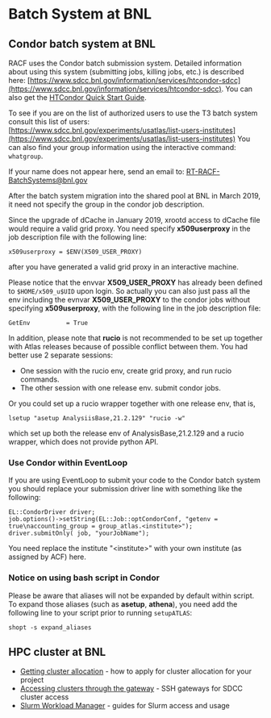 # Batch System at BNL

## Condor batch system at BNL

RACF uses the Condor batch submission system. Detailed information about using
this system (submitting jobs, killing jobs, etc.) is described here:
[https://www.sdcc.bnl.gov/information/services/htcondor-sdcc](https://www.sdcc.bnl.gov/information/services/htcondor-sdcc).
You can also get the
[HTCondor Quick Start Guide](https://www.sdcc.bnl.gov/information/htcondor-quick-start-guide).

To see if you are on the list of authorized users to use the T3 batch system
consult this list of users:
[https://www.sdcc.bnl.gov/experiments/usatlas/list-users-institutes](https://www.sdcc.bnl.gov/experiments/usatlas/list-users-institutes)
You can also find your group information using the interactive command:
`whatgroup`.

If your name does not appear here, send an email to:
<RT-RACF-BatchSystems@bnl.gov>

After the batch system migration into the shared pool at BNL in March 2019, it
need not specify the group in the condor job description.

Since the upgrade of dCache in January 2019, xrootd access to dCache file would
require a valid grid proxy. You need specify **x509userproxy** in the job
description file with the following line:

    x509userproxy = $ENV(X509_USER_PROXY)

after you have generated a valid grid proxy in an interactive machine.

Please notice that the envvar **X509_USER_PROXY** has already been defined to
`$HOME/x509_u$UID` upon login. So actually you can also just pass all the env
including the evnvar **X509_USER_PROXY** to the condor jobs without specifying
**x509userproxy**, with the following line in the job description file:

    GetEnv          = True

In addition, please note that **rucio** is not recommended to be set up together
with Atlas releases because of possible conflict between them. You had better
use 2 separate sessions:

- One session with the rucio env, create grid proxy, and run rucio commands.
- The other session with one release env. submit condor jobs.

Or you could set up a rucio wrapper together with one release env, that is,

    lsetup "asetup AnalysiisBase,21.2.129" "rucio -w"

which set up both the release env of AnalysisBase,21.2.129 and a rucio wrapper,
which does not provide python API.

### Use Condor within EventLoop

If you are using EventLoop to submit your code to the Condor batch system you
should replace your submission driver line with something like the following:

    EL::CondorDriver driver;
    job.options()->setString(EL::Job::optCondorConf, "getenv = true\naccounting_group = group_atlas.<institute>");
    driver.submitOnly( job, "yourJobName");

You need replace the institute "&lt;institute&gt;" with your own institute (as
assigned by ACF) here.

### Notice on using bash script in Condor

Please be aware that aliases will not be expanded by default within script. To
expand those aliases (such as **asetup**, **athena**), you need add the
following line to your script prior to running `setupATLAS`:

    shopt -s expand_aliases

## HPC cluster at BNL

- [Getting cluster allocation](https://www.sdcc.bnl.gov/information/services/obtaining-cluster-access) -
  how to apply for cluster allocation for your project
- [Accessing clusters through the gateway](https://www.sdcc.bnl.gov/information/getting-started/accessing-clusters-through-gateway) -
  SSH gateways for SDCC cluster access
- [Slurm Workload Manager](https://www.sdcc.bnl.gov/information/services/slurm-workload-manager) -
  guides for Slurm access and usage
